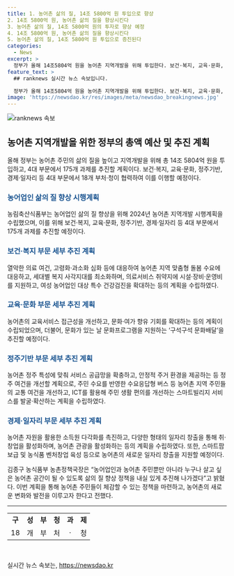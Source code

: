 ```yaml
---
title: 1. 농어촌 삶의 질, 14조 5800억 원 투입으로 향상
2. 14조 5800억 원, 농어촌 삶의 질을 향상시킨다
3. 농어촌 삶의 질, 14조 5800억 원의 투자로 향상 예정
4. 14조 5800억 원, 농어촌 삶의 질을 향상시킨다
5. 농어촌 삶의 질, 14조 5800억 원 투입으로 증진된다
categories:
  - News
excerpt: >
  정부가 올해 14조5804억 원을 농어촌 지역개발을 위해 투입한다. 보건·복지, 교육·문화, 정주기반, 경제·일자리 등 4대 부문에서 18개 부처·청이 175개 과제를 추진할 계획이며, 이를 통해 농어촌 주민의 삶의 질을 향상시키고자 한다. 의료 여건 개선 및 고령화, 과소화 대응, 농어촌 학교 여건 향상, 주거 환경 제공 등이 목표이며, 이를 통해 농어촌 주민들의 삶의 질을 높이고자 한다. 때문에 이번 정책은 사람들의 삶을 개선하는 효과적인 방안을 제시하고 있다.
feature_text: >
  ## ranknews 실시간 뉴스 속보입니다.

  정부가 올해 14조5804억 원을 농어촌 지역개발을 위해 투입한다. 보건·복지, 교육·문화, 정주기반, 경제·일자리 등 4대 부문에서 18개 부처·청이 175개 과제를 추진할 계획이며, 이를 통해 농어촌 주민의 삶의 질을 향상시키고자 한다. 의료 여건 개선 및 고령화, 과소화 대응, 농어촌 학교 여건 향상, 주거 환경 제공 등이 목표이며, 이를 통해 농어촌 주민들의 삶의 질을 높이고자 한다. 때문에 이번 정책은 사람들의 삶을 개선하는 효과적인 방안을 제시하고 있다.
image: 'https://newsdao.kr/res/images/meta/newsdao_breakingnews.jpg'
---
```


<p><img src="https://newsdao.kr/res/images/meta/newsdao_breakingnews.jpg" alt="ranknews 속보" /></p>

<h2 data-ke-size="size26">농어촌 지역개발을 위한 정부의 총액 예산 및 추진 계획</h2>

<p data-ke-size="size16">올해 정부는 농어촌 주민의 삶의 질을 높이고 지역개발을 위해 총 14조 5804억 원을 투입하고, 4대 부문에서 175개 과제를 추진할 계획이다. 보건·복지, 교육·문화, 정주기반, 경제·일자리 등 4대 부문에서 18개 부처·청이 협력하여 이를 이행할 예정이다.</p>

<h3><b><span style="color: #1a5490;">농어업인 삶의 질 향상 시행계획</span></b></h3>

<p data-ke-size="size16">농림축산식품부는 농어업인 삶의 질 향상을 위해 2024년 농어촌 지역개발 시행계획을 수립했으며, 이를 위해 보건·복지, 교육·문화, 정주기반, 경제·일자리 등 4대 부문에서 175개 과제를 추진할 예정이다. </p>

<h3><b><span style="color: #1a5490;">보건·복지 부문 세부 추진 계획</span></b></h3>

<p data-ke-size="size16">열악한 의료 여건, 고령화·과소화 심화 등에 대응하여 농어촌 지역 맞춤형 돌봄 수요에 대응하고, 세대별 복지 사각지대를 최소화하며, 의료서비스 취약지에 시설·장비·운영비를 지원하고, 여성 농어업인 대상 특수 건강검진을 확대하는 등의 계획을 수립하였다.</p>

<h3><b><span style="color: #1a5490;">교육·문화 부문 세부 추진 계획</span></b></h3>

<p data-ke-size="size16">농어촌의 교육서비스 접근성을 개선하고, 문화·여가 향유 기회를 확대하는 등의 계획이 수립되었으며, 더불어, 문화가 있는 날 문화프로그램을 지원하는 ‘구석구석 문화배달’을 추진할 예정이다.</p>

<h3><b><span style="color: #1a5490;">정주기반 부문 세부 추진 계획</span></b></h3>

<p data-ke-size="size16">농어촌 정주 특성에 맞춰 서비스 공급망을 확충하고, 안정적 주거 환경을 제공하는 등 정주 여건을 개선할 계획으로, 주민 수요를 반영한 수요응답형 버스 등 농어촌 지역 주민들의 교통 여건을 개선하고, ICT를 활용해 주민 생활 편의를 개선하는 스마트빌리지 서비스를 발굴·확산하는 계획을 수립하였다.</p>

<h3><b><span style="color: #1a5490;">경제·일자리 부문 세부 추진 계획</span></b></h3>

<p data-ke-size="size16">농어촌 자원을 활용한 소득원 다각화를 촉진하고, 다양한 형태의 일자리 창출을 통해 취·창업을 활성화하며, 농어촌 관광을 활성화하는 등의 계획을 수립하였다. 또한, 스마트팜 보급 및 농식품 벤처창업 육성 등으로 농어촌의 새로운 일자리 창출을 지원할 예정이다.</p>

<p data-ke-size="size16">김종구 농식품부 농촌정책국장은 “농어업인과 농어촌 주민뿐만 아니라 누구나 살고 싶은 농어촌 공간이 될 수 있도록 삶의 질 향상 정책을 내실 있게 추진해 나가겠다”고 밝혔다. 이번 계획을 통해 농어촌 주민들이 체감할 수 있는 정책을 마련하고, 농어촌의 새로운 변화와 발전을 이루고자 한다고 전했다.<p>

<hr>
<table>
  <tr>
    <td style="text-align: center; height: 17px;"><b>구</b></td>
    <td style="text-align: center; height: 17px;"><b>성</b></td>
    <td style="text-align: center; height: 17px;"><b>부</b></td>
    <td style="text-align: center; height: 17px;"><b>청</b></td>
    <td style="text-align: center; height: 17px;"><b>과</b></td>
    <td style="text-align: center; height: 17px;"><b>제</b></td>
  </tr>
  <tr>
    <td style="text-align: center; height: 17px;">18</td>
    <td style="text-align: center; height: 17px;">개</td>
    <td style="text-align: center; height: 17px;">부</td>
    <td style="text-align: center; height: 17px;">처</td>
    <td style="text-align: center; height: 17px;">·</td>
    <td style="text-align: center; height: 17px;">청</td>
  </tr>
</table>
<p data-ke-size="size16">&nbsp;</p>
실시간 뉴스 속보는, <a href="https://newsdao.kr" rel="dofollow">https://newsdao.kr</a>


